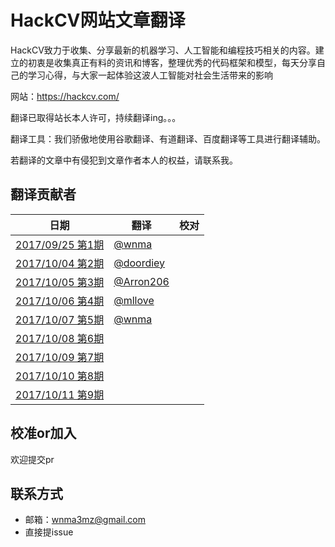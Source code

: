 # HackCV网站文章翻译

HackCV致力于收集、分享最新的机器学习、人工智能和编程技巧相关的内容。建立的初衷是收集真正有料的资讯和博客，整理优秀的代码框架和模型，每天分享自己的学习心得，与大家一起体验这波人工智能对社会生活带来的影响

网站：https://hackcv.com/

翻译已取得站长本人许可，持续翻译ing。。。

翻译工具：我们骄傲地使用谷歌翻译、有道翻译、百度翻译等工具进行翻译辅助。

若翻译的文章中有侵犯到文章作者本人的权益，请联系我。

## 翻译贡献者

| 日期                                              | 翻译                                     | 校对 |
| ------------------------------------------------- | ---------------------------------------- | ---- |
| [2017/09/25 第1期](https://hackcv.com/daily/p/1/) | [@wnma](https://github.com/wnma3mz)      |      |
| [2017/10/04 第2期](https://hackcv.com/daily/p/2/) | [@doordiey](https://github.com/doordiey) |      |
| [2017/10/05 第3期](https://hackcv.com/daily/p/3/) | [@Arron206](https://github.com/Arron206) |      |
| [2017/10/06 第4期](https://hackcv.com/daily/p/4/) | [@mllove](https://github.com/mllove)     |      |
| [2017/10/07 第5期](https://hackcv.com/daily/p/5/) | [@wnma](https://github.com/wnma3mz)      |      |
| [2017/10/08 第6期](https://hackcv.com/daily/p/6/) |                                          |      |
| [2017/10/09 第7期](https://hackcv.com/daily/p/7/) |                                          |      |
| [2017/10/10 第8期](https://hackcv.com/daily/p/8/) |                                          |      |
| [2017/10/11 第9期](https://hackcv.com/daily/p/9/) |                                          |      |
## 校准or加入

欢迎提交pr

## 联系方式

- 邮箱：wnma3mz@gmail.com
- 直接提issue


